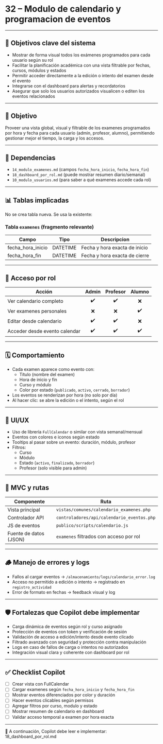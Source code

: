 # 32 – Modulo de calendario y programacion de eventos

---

## 🎯 Objetivos clave del sistema

- Mostrar de forma visual todos los exámenes programados para cada usuario según su rol  
- Facilitar la planificación académica con una vista filtrable por fechas, cursos, módulos y estados  
- Permitir acceder directamente a la edición o intento del examen desde el evento  
- Integrarse con el dashboard para alertas y recordatorios  
- Asegurar que solo los usuarios autorizados visualicen o editen los eventos relacionados  

---

## 🧭 Objetivo

Proveer una vista global, visual y filtrable de los examenes programados por hora y fecha para cada usuario (admin, profesor, alumno), permitiendo gestionar mejor el tiempo, la carga y los accesos.

---

## 🔗 Dependencias

- `14_modulo_examenes.md` (campos `fecha_hora_inicio`, `fecha_hora_fin`)
- `18_dashboard_por_rol.md` (puede mostrar resumen diario/semanal)
- `10_modulo_usuarios.md` (para saber a qué examenes accede cada rol)

---

## 📊 Tablas implicadas

No se crea tabla nueva. Se usa la existente:

### Tabla `examenes` (fragmento relevante)

| Campo             | Tipo       | Descripcion                         |
|------------------|------------|-------------------------------------|
| fecha_hora_inicio| DATETIME   | Fecha y hora exacta de inicio       |
| fecha_hora_fin   | DATETIME   | Fecha y hora exacta de cierre       |

---

## 👥 Acceso por rol

| Acción                        | Admin | Profesor | Alumno |
|-------------------------------|:-----:|:--------:|:------:|
| Ver calendario completo       |  ✔️   |   ✔️     |   ❌   |
| Ver examenes personales       |  ❌   |   ❌     |   ✔️   |
| Editar desde calendario       |  ✔️   |   ✔️     |   ❌   |
| Acceder desde evento calendar|  ✔️   |   ✔️     |   ✔️   |

---

## 🗓️ Comportamiento

- Cada examen aparece como evento con:
  - Título (nombre del examen)
  - Hora de inicio y fin
  - Curso y módulo
  - Color por estado (`publicado`, `activo`, `cerrado`, `borrador`)
- Los eventos se renderizan por hora (no solo por día)
- Al hacer clic: se abre la edición o el intento, según el rol

---

## 🎨 UI/UX

- Uso de librería `FullCalendar` o similar con vista semanal/mensual
- Eventos con colores e iconos según estado
- Tooltips al pasar sobre un evento: duración, módulo, profesor
- Filtros:
  - Curso
  - Módulo
  - Estado (`activo`, `finalizado`, `borrador`)
  - Profesor (solo visible para admin)

---

## 🧱 MVC y rutas

| Componente             | Ruta                                           |
|------------------------|------------------------------------------------|
| Vista principal        | `vistas/comunes/calendario_examenes.php`       |
| Controlador API        | `controladores/api/calendario_eventos.php`     |
| JS de eventos          | `publico/scripts/calendario.js`                |
| Fuente de datos (JSON) | `examenes` filtrados con acceso por rol        |

---

## 🪵 Manejo de errores y logs

- Fallos al cargar eventos → `/almacenamiento/logs/calendario_error.log`
- Acceso no permitido a edición o intento → registrado en `registro_actividad`
- Error de formato en fechas → feedback visual y log

---

## 🛡️ Fortalezas que Copilot debe implementar

- Carga dinámica de eventos según rol y curso asignado  
- Protección de eventos con token y verificación de sesión  
- Validación de acceso a edición/intento desde evento clicado  
- Filtrado avanzado con seguridad y protección contra manipulación  
- Logs en caso de fallos de carga o intentos no autorizados  
- Integración visual clara y coherente con dashboard por rol  

---

## ✅ Checklist Copilot

- [ ] Crear vista con FullCalendar
- [ ] Cargar examenes según `fecha_hora_inicio` y `fecha_hora_fin`
- [ ] Mostrar eventos diferenciados por color y duración
- [ ] Hacer eventos clicables según permisos
- [ ] Agregar filtros por curso, modulo y estado
- [ ] Mostrar resumen de calendario en dashboard
- [ ] Validar acceso temporal a examen por hora exacta

---

📌 A continuación, Copilot debe leer e implementar: 18_dashboard_por_rol.md
